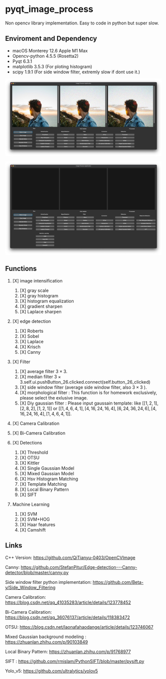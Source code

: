 # pyqt_image_process

Non opencv library implementation. Easy to code in python but super slow.

## Enviroment and Dependency

- macOS Monterey 12.6 Apple M1 Max
- Opencv-python 4.5.5 (Rosetta2)
- Pyqt 6.3.1
- matplotlib  3.5.3 (For ploting histogram)
- scipy 1.9.1 (For side window filter, extremly slow if dont use it.)

![截屏2022-09-27 20.05.58](README.assets/%E6%88%AA%E5%B1%8F2022-09-27%2020.05.58.png)

<img src="README.assets/%E6%88%AA%E5%B1%8F2022-10-16%2020.23.07.png" alt="截屏2022-10-16 20.23.07" style="zoom:50%;" />

## Functions

1. [X] image intensification

    1. [X] gray scale
    2. [X] gray histogram
    3. [X] histogram equalization
    4. [X] gradient sharpen
    5. [X] Laplace sharpen
2. [X] edge detection

    1. [X] Roberts
    2. [X] Sobel
    3. [X] Laplace
    4. [X] Krisch
    5. [X] Canny
3. [X] Filter

    1. [X] average filter $3\times 3$.
    2. [X] median filter $3\times 3$.self.ui.pushButton_26.clicked.connect(self.button_26_clicked)
    3. [X] side window filter (average side window filter, also $3\times3$ ).
    4. [X] morphological filter : This function is for homework exclusively, please select the exlusive image.
    5. [X] Diy gaussian filter :  Please input gaussain template:  like $[[1,2,1],[2,8,2],[1,2,1]]$ or $[[1,4,6,4,1],[4,16,24,16,4],[6,24,36,24,6],[4,16,24,16,4],[1,4,6,4,1]]$.
4. [X] Camera Calibration
5. [X] Bi-Camera Calibration
6. [X] Detections

    1. [X] Threshold
    2. [X] OTSU
    3. [X] Kittler
    4. [X] Single Gaussian Model
    5. [X] Mixed Gaussian Model
    6. [X] Hsv Histogram Matching
    7. [X] Template Matching
    8. [X] Local Binary Pattern
    9. [X] SIFT

7. Machine Learning
    1. [X] SVM
    2. [X] SVM+HOG
    3. [X] Haar features
    4. [X] Camshift

## Links

C++ Version: https://github.com/QiTianyu-0403/OpenCVImage

Canny: https://github.com/StefanPitur/Edge-detection---Canny-detector/blob/master/canny.py

Side window filter python implementation: https://github.com/Beta-y/Side_Window_Filtering

Camera Calibration: https://blog.csdn.net/qq_41035283/article/details/123778452

Bi-Camera Calibration: https://blog.csdn.net/qq_36076137/article/details/118383472

OTSU: https://blog.csdn.net/laonafahaodange/article/details/123746067

Mixed Gaussian background modeling : https://zhuanlan.zhihu.com/p/90103849

Local Binary Pattern: https://zhuanlan.zhihu.com/p/91768977

SIFT : https://github.com/rmislam/PythonSIFT/blob/master/pysift.py

Yolo_v5: https://github.com/ultralytics/yolov5
